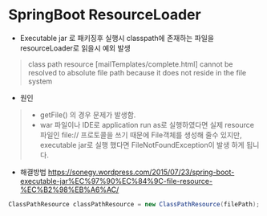 # SpringBoot ResourceLoader 
- Executable jar 로 패키징후 실행시 classpath에 존재하는 파일을 resourceLoader로 읽을시 예외 발생
>  class path resource [mailTemplates/complete.html] cannot be resolved to absolute file path because it does not reside in the file system

- 원인
> - getFile() 의 경우 문제가 발생함.
> - war 파일이나 IDE로 application run as로 실행하였다면 실제 resource 파일인 file:// 프로토콜을 쓰기 때문에 File객체를 생성해 줄수 있지만, executable jar로 실행 했다면 FileNotFoundException이 발생 하게 됩니다.

- 해결방법
https://sonegy.wordpress.com/2015/07/23/spring-boot-executable-jar%EC%97%90%EC%84%9C-file-resource-%EC%B2%98%EB%A6%AC/
```java
ClassPathResource classPathResource = new ClassPathResource(filePath);
```
